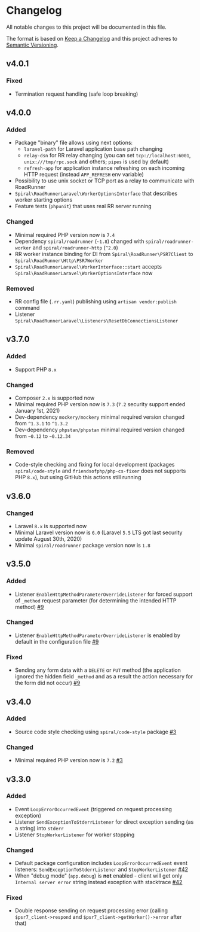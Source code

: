 # Changelog

All notable changes to this project will be documented in this file.

The format is based on [Keep a Changelog][keepachangelog] and this project adheres to [Semantic Versioning][semver].

## v4.0.1

### Fixed

- Termination request handling (safe loop breaking)

## v4.0.0

### Added

- Package "binary" file allows using next options:
  - `laravel-path` for Laravel application base path changing
  - `relay-dsn` for RR relay changing (you can set `tcp://localhost:6001`, `unix:///tmp/rpc.sock` and others; `pipes` is used by default)
  - `refresh-app` for application instance refreshing on each incoming HTTP request (instead `APP_REFRESH` env variable)
- Possibility to use unix socket or TCP port as a relay to communicate with RoadRunner
- `Spiral\RoadRunnerLaravel\WorkerOptionsInterface` that describes worker starting options
- Feature tests (`phpunit`) that uses real RR server running

### Changed

- Minimal required PHP version now is `7.4`
- Dependency `spiral/roadrunner` (`~1.8`) changed with `spiral/roadrunner-worker` and `spiral/roadrunner-http` (`^2.0`)
- RR worker instance binding for DI from `Spiral\RoadRunner\PSR7Client` to `Spiral\RoadRunner\Http\PSR7Worker`
- `Spiral\RoadRunnerLaravel\WorkerInterface::start` accepts `Spiral\RoadRunnerLaravel\WorkerOptionsInterface` now

### Removed

- RR config file (`.rr.yaml`) publishing using `artisan vendor:publish` command
- Listener `Spiral\RoadRunnerLaravel\Listeners\ResetDbConnectionsListener`

## v3.7.0

### Added

- Support PHP `8.x`

### Changed

- Composer `2.x` is supported now
- Minimal required PHP version now is `7.3` (`7.2` security support ended January 1st, 2021)
- Dev-dependency `mockery/mockery` minimal required version changed from `^1.3.1` to `^1.3.2`
- Dev-dependency `phpstan/phpstan` minimal required version changed from `~0.12` to `~0.12.34`

### Removed

- Code-style checking and fixing for local development (packages `spiral/code-style` and `friendsofphp/php-cs-fixer` does not supports PHP `8.x`), but using GitHub this actions still running

## v3.6.0

### Changed

- Laravel `8.x` is supported now
- Minimal Laravel version now is `6.0` (Laravel `5.5` LTS got last security update August 30th, 2020)
- Minimal `spiral/roadrunner` package version now is `1.8`

## v3.5.0

### Added

- Listener `EnableHttpMethodParameterOverrideListener` for forced support of `_method` request parameter (for determining the intended HTTP method) [#9]

### Changed

- Listener `EnableHttpMethodParameterOverrideListener` is enabled by default in the configuration file [#9]

### Fixed

- Sending any form data with a `DELETE` or `PUT` method (the application ignored the hidden field `_method` and as a result the action necessary for the form did not occur) [#9]

[#9]:https://github.com/spiral/roadrunner-laravel/pull/9

## v3.4.0

### Added

- Source code style checking using `spiral/code-style` package [#3]

### Changed

- Minimal required PHP version now is `7.2` [#3]

[#3]:https://github.com/spiral/roadrunner-laravel/issues/3

## v3.3.0

### Added

- Event `LoopErrorOccurredEvent` (triggered on request processing exception)
- Listener `SendExceptionToStderrListener` for direct exception sending (as a string) into `stderr`
- Listener `StopWorkerListener` for worker stopping

### Changed

- Default package configuration includes `LoopErrorOccurredEvent` event listeners: `SendExceptionToStderrListener` and `StopWorkerListener` [#42]
- When "debug mode" (`app.debug`) is **not** enabled - client will get only `Internal server error` string instead exception with stacktrace [#42]

### Fixed

- Double response sending on request processing error (calling `$psr7_client->respond` and `$psr7_client->getWorker()->error` after that)

[#42]:https://github.com/avto-dev/roadrunner-laravel/issues/42

[keepachangelog]:https://keepachangelog.com/en/1.0.0/
[semver]:https://semver.org/spec/v2.0.0.html
